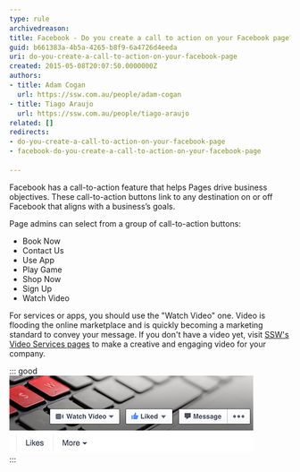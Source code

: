 ```yaml
---
type: rule
archivedreason: 
title: Facebook - Do you create a call to action on your Facebook page?
guid: b661383a-4b5a-4265-b8f9-6a4726d4eeda
uri: do-you-create-a-call-to-action-on-your-facebook-page
created: 2015-05-08T20:07:50.0000000Z
authors:
- title: Adam Cogan
  url: https://ssw.com.au/people/adam-cogan
- title: Tiago Araujo
  url: https://ssw.com.au/people/tiago-araujo
related: []
redirects:
- do-you-create-a-call-to-action-on-your-facebook-page
- facebook-do-you-create-a-call-to-action-on-your-facebook-page

---
```


Facebook has a call-to-action feature that helps Pages drive business objectives. These call-to-action buttons link to any destination on or off Facebook that aligns with a business’s goals.

Page admins can select from a group of call-to-action buttons:



* Book Now
* Contact Us
* Use App
* Play Game
* Shop Now
* Sign Up
* Watch Video




<!--endintro-->

For services or apps, you should use the "Watch Video" one. Video is flooding the online marketplace and is quickly becoming a marketing standard to convey your message. If you don't have a video yet, visit 
      [SSW's Video Services pages](http://www.ssw.com.au/ssw/Consulting/Video-Production/) to make a creative and engaging video for your company.


::: good  
![Figure: Good Example - Take the Facebook visitor to watch your video](watch-video-facebook.png)  
:::
